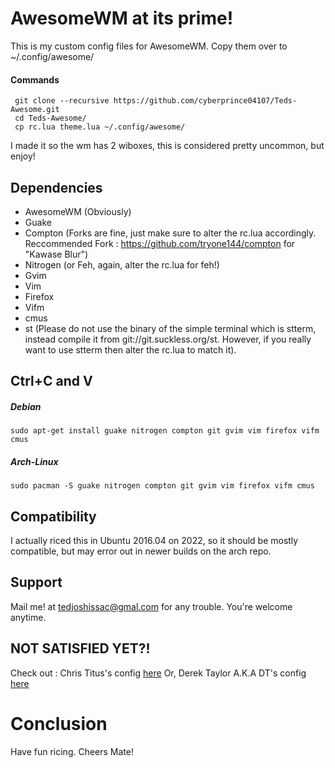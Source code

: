 # AwesomeWM at its prime!
 
 This is my custom config files for AwesomeWM. 
 Copy them over to ~/.config/awesome/
 
 #### Commands
     git clone --recursive https://github.com/cyberprince04107/Teds-Awesome.git
     cd Teds-Awesome/ 
     cp rc.lua theme.lua ~/.config/awesome/ 
 
 I made it so the wm has 2 wiboxes, this is considered pretty uncommon, but enjoy!
 
 ## Dependencies 
 
 - AwesomeWM (Obviously)
 - Guake
 - Compton (Forks are fine, just make sure to alter the rc.lua accordingly. Reccommended Fork : https://github.com/tryone144/compton for "Kawase Blur")
 - Nitrogen (or Feh, again, alter the rc.lua for feh!)
 - Gvim
 - Vim
 - Firefox 
 - Vifm
 - cmus
 - st (Please do not use the binary of the simple terminal which is stterm, instead compile it from git://git.suckless.org/st. However, if you really want to use stterm then alter the rc.lua to match it).

## Ctrl+C and V 

##### Debian
    sudo apt-get install guake nitrogen compton git gvim vim firefox vifm cmus

##### Arch-Linux
    sudo pacman -S guake nitrogen compton git gvim vim firefox vifm cmus

## Compatibility

I actually riced this in Ubuntu 2016.04 on 2022, so it should be mostly compatible, but may error out in newer builds on the arch repo.

## Support 

Mail me! at tedjoshissac@gmal.com for any trouble. You're welcome anytime.

## NOT SATISFIED YET?!

Check out : Chris Titus's config <a href="https://github.com/ChrisTitusTech/titus-awesome"> here</a>
Or, Derek Taylor A.K.A DT's config <a href="https://gitlab.com/dwt1/dotfiles/-/tree/master/.config/awesome"> here</a>

# Conclusion

Have fun ricing. Cheers Mate!
